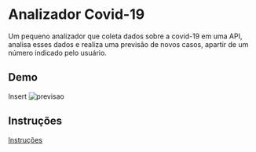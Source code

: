 
# Analizador Covid-19

Um pequeno analizador que coleta dados sobre a covid-19 em uma API, analisa esses dados e realiza uma previsão de novos casos, apartir de um número indicado pelo usuário.



## Demo

Insert ![previsao](https://user-images.githubusercontent.com/76628101/144463995-ffdea2c5-70c0-4542-b0c2-498ee70f1482.gif)


## Instruções

[Instruções](docs.md)
